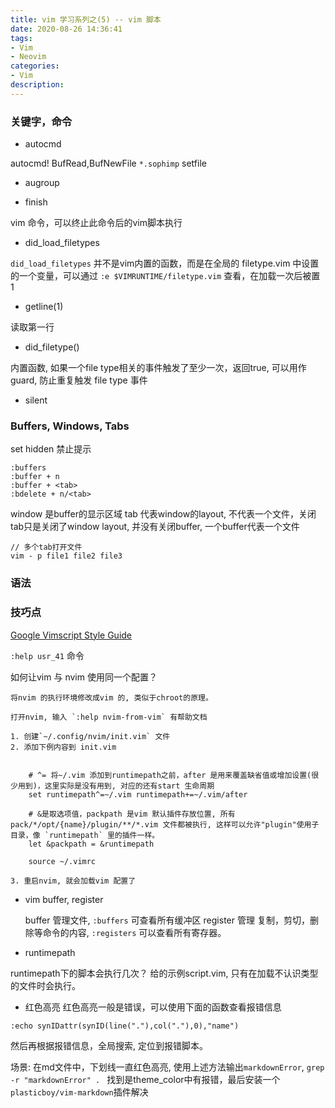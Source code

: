 ```yaml
---
title: vim 学习系列之(5) -- vim 脚本
date: 2020-08-26 14:36:41
tags:
- Vim
- Neovim
categories:
- Vim
description:
---
```

### 关键字，命令
- autocmd	

autocmd! BufRead,BufNewFile `*.sophimp` setfile

- augroup

- finish

vim 命令，可以终止此命令后的vim脚本执行

- did_load_filetypes

`did_load_filetypes` 并不是vim内置的函数，而是在全局的 filetype.vim 中设置的一个变量，可以通过 `:e $VIMRUNTIME/filetype.vim` 查看，在加载一次后被置 1

- getline(1)

读取第一行

- did_filetype()

内置函数, 如果一个file type相关的事件触发了至少一次，返回true, 可以用作guard, 防止重复触发 file type 事件

- silent
	
### Buffers, Windows, Tabs
set hidden 禁止提示
```vim
:buffers
:buffer + n 
:buffer + <tab>
:bdelete + n/<tab>
```

window 是buffer的显示区域
tab 代表window的layout, 不代表一个文件，关闭tab只是关闭了window layout, 并没有关闭buffer, 一个buffer代表一个文件 

```vim
// 多个tab打开文件
vim - p file1 file2 file3
```



### 语法

### 技巧点 

[Google Vimscript Style Guide](https://google.github.io/styleguide/vimscriptguide.xml)

`:help usr_41` 命令

如何让vim 与 nvim 使用同一个配置？ 

	将nvim 的执行环境修改成vim 的, 类似于chroot的原理。

	打开nvim, 输入 `:help nvim-from-vim` 有帮助文档

	1. 创建`~/.config/nvim/init.vim` 文件
	2. 添加下例内容到 init.vim
```vimrc

	# ^= 将~/.vim 添加到runtimepath之前，after 是用来覆盖缺省值或增加设置(很少用到)，这里实际是没有用到, 对应的还有start 生命周期
	set runtimepath^=~/.vim runtimepath+=~/.vim/after

	# &是取选项值，packpath 是vim 默认插件存放位置, 所有 pack/*/opt/{name}/plugin/**/*.vim 文件都被执行, 这样可以允许"plugin"使用子目录，像 `runtimepath` 里的插件一样。
	let &packpath = &runtimepath

	source ~/.vimrc
```
	3. 重启nvim, 就会加载vim 配置了
		

- vim buffer, register

	buffer 管理文件, `:buffers` 可查看所有缓冲区
	register 管理 复制，剪切，删除等命令的内容, `:registers` 可以查看所有寄存器。
	
- runtimepath

runtimepath下的脚本会执行几次？
给的示例script.vim, 只有在加载不认识类型的文件时会执行。

- 红色高亮
红色高亮一般是错误，可以使用下面的函数查看报错信息
```viml
:echo synIDattr(synID(line("."),col("."),0),"name")
```
然后再根据报错信息，全局搜索, 定位到报错脚本。

场景: 在md文件中，下划线一直红色高亮, 使用上述方法输出`markdownError`, `grep -r "markdownError" . ` 找到是theme_color中有报错，最后安装一个`plasticboy/vim-markdown`插件解决

